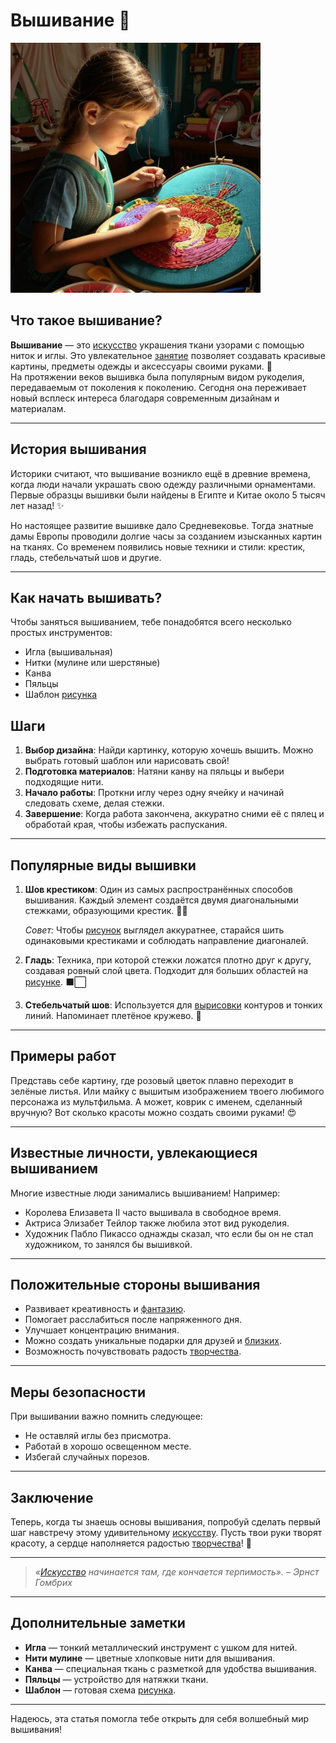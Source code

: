 # **Вышивание** 🧵

<img src="../../../../WORK/entertainment/hobbies/джэпэги/вышивание.jpeg" width="400" height="400" />

## Что такое вышивание?

**Вышивание** — это [искусство](хобби.md) украшения ткани узорами с помощью ниток и иглы. Это увлекательное [занятие](хобби.md) позволяет создавать красивые картины, предметы одежды и аксессуары своими руками. 🌟  
На протяжении веков вышивка была популярным видом рукоделия, передаваемым от поколения к поколению. Сегодня она переживает новый всплеск интереса благодаря современным дизайнам и материалам.

---

## История вышивания

Историки считают, что вышивание возникло ещё в древние времена, когда люди начали украшать свою одежду различными орнаментами. Первые образцы вышивки были найдены в Египте и Китае около 5 тысяч лет назад! ✨

Но настоящее развитие вышивке дало Средневековье. Тогда знатные дамы Европы проводили долгие часы за созданием изысканных картин на тканях. Со временем появились новые техники и стили: крестик, гладь, стебельчатый шов и другие.

---

## Как начать вышивать?

Чтобы заняться вышиванием, тебе понадобятся всего несколько простых инструментов:

- Игла (вышивальная)
- Нитки (мулине или шерстяные)
- Канва
- Пяльцы
- Шаблон [рисунка](рисование.md)

## Шаги

1. **Выбор дизайна**: Найди картинку, которую хочешь вышить. Можно выбрать готовый шаблон или нарисовать свой!
2. **Подготовка материалов**: Натяни канву на пяльцы и выбери подходящие нити.
3. **Начало работы**: Проткни иглу через одну ячейку и начинай следовать схеме, делая стежки.
4. **Завершение**: Когда работа закончена, аккуратно сними её с пялец и обработай края, чтобы избежать распускания.

---

## Популярные виды вышивки

1. **Шов крестиком**: Один из самых распространённых способов вышивания. Каждый элемент создаётся двумя диагональными стежками, образующими крестик. 🔶🔷

   *Совет:* Чтобы [рисунок](рисование.md) выглядел аккуратнее, старайся шить одинаковыми крестиками и соблюдать направление диагоналей.

2. **Гладь**: Техника, при которой стежки ложатся плотно друг к другу, создавая ровный слой цвета. Подходит для больших областей на [рисунке](рисование.md). ⬛️⬜️

3. **Стебельчатый шов**: Используется для [вырисовки](рисование.md) контуров и тонких линий. Напоминает плетёное кружево. 💎

---

## Примеры работ

Представь себе картину, где розовый цветок плавно переходит в зелёные листья. Или майку с вышитым изображением твоего любимого персонажа из мультфильма. А может, коврик с именем, сделанный вручную? Вот сколько красоты можно создать своими руками! 😍

---

## Известные личности, увлекающиеся вышиванием

Многие известные люди занимались вышиванием! Например:

- Королева Елизавета II часто вышивала в свободное время.
- Актриса Элизабет Тейлор также любила этот вид рукоделия.
- Художник Пабло Пикассо однажды сказал, что если бы он не стал художником, то занялся бы вышивкой.

---

## Положительные стороны вышивания

- Развивает креативность и [фантазию](творческие.md).
- Помогает расслабиться после напряженного дня.
- Улучшает концентрацию внимания.
- Можно создать уникальные подарки для друзей и [близких](домашние.md).
- Возможность почувствовать радость [творчества](творческие.md).

---

## Меры безопасности

При вышивании важно помнить следующее:

- Не оставляй иглы без присмотра.
- Работай в хорошо освещенном месте.
- Избегай случайных порезов.

---

## Заключение

Теперь, когда ты знаешь основы вышивания, попробуй сделать первый шаг навстречу этому удивительному [искусству](хобби.md). Пусть твои руки творят красоту, а сердце наполняется радостью [творчества](творческие.md)! 🖤

---

> _«[Искусство](хобби.md) начинается там, где кончается терпимость»._ 
> _– Эрнст Гомбрих_

---

## Дополнительные заметки

- **Игла** — тонкий металлический инструмент с ушком для нитей.
- **Нити мулине** — цветные хлопковые нити для вышивания.
- **Канва** — специальная ткань с разметкой для удобства вышивания.
- **Пяльцы** — устройство для натяжки ткани.
- **Шаблон** — готовая схема [рисунка](рисование.md).

---

Надеюсь, эта статья помогла тебе открыть для себя волшебный мир вышивания!
